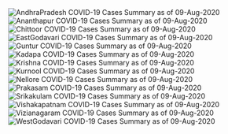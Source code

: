 
<img src="https://deepuhub.github.io/COVID-19/GraphsGenerated/09-Aug-2020/Last24Hrs_AndhraPradesh_09-Aug-2020.jpg" alt="AndhraPradesh COVID-19 Cases Summary as of 09-Aug-2020">
 <br>
<img src="https://deepuhub.github.io/COVID-19/GraphsGenerated/09-Aug-2020/Last24Hrs_Ananthapur_09-Aug-2020.jpg" alt="Ananthapur COVID-19 Cases Summary as of 09-Aug-2020">
 <br>
<img src="https://deepuhub.github.io/COVID-19/GraphsGenerated/09-Aug-2020/Last24Hrs_Chittoor_09-Aug-2020.jpg" alt="Chittoor COVID-19 Cases Summary as of 09-Aug-2020">
 <br>
<img src="https://deepuhub.github.io/COVID-19/GraphsGenerated/09-Aug-2020/Last24Hrs_EastGodavari_09-Aug-2020.jpg" alt="EastGodavari COVID-19 Cases Summary as of 09-Aug-2020">
 <br>
<img src="https://deepuhub.github.io/COVID-19/GraphsGenerated/09-Aug-2020/Last24Hrs_Guntur_09-Aug-2020.jpg" alt="Guntur COVID-19 Cases Summary as of 09-Aug-2020">
 <br>
<img src="https://deepuhub.github.io/COVID-19/GraphsGenerated/09-Aug-2020/Last24Hrs_Kadapa_09-Aug-2020.jpg" alt="Kadapa COVID-19 Cases Summary as of 09-Aug-2020">
 <br>
<img src="https://deepuhub.github.io/COVID-19/GraphsGenerated/09-Aug-2020/Last24Hrs_Krishna_09-Aug-2020.jpg" alt="Krishna COVID-19 Cases Summary as of 09-Aug-2020">
 <br>
<img src="https://deepuhub.github.io/COVID-19/GraphsGenerated/09-Aug-2020/Last24Hrs_Kurnool_09-Aug-2020.jpg" alt="Kurnool COVID-19 Cases Summary as of 09-Aug-2020">
 <br>
<img src="https://deepuhub.github.io/COVID-19/GraphsGenerated/09-Aug-2020/Last24Hrs_Nellore_09-Aug-2020.jpg" alt="Nellore COVID-19 Cases Summary as of 09-Aug-2020">
 <br>
<img src="https://deepuhub.github.io/COVID-19/GraphsGenerated/09-Aug-2020/Last24Hrs_Prakasam_09-Aug-2020.jpg" alt="Prakasam COVID-19 Cases Summary as of 09-Aug-2020">
 <br>
<img src="https://deepuhub.github.io/COVID-19/GraphsGenerated/09-Aug-2020/Last24Hrs_Srikakulam_09-Aug-2020.jpg" alt="Srikakulam COVID-19 Cases Summary as of 09-Aug-2020">
 <br>
<img src="https://deepuhub.github.io/COVID-19/GraphsGenerated/09-Aug-2020/Last24Hrs_Vishakapatnam_09-Aug-2020.jpg" alt="Vishakapatnam COVID-19 Cases Summary as of 09-Aug-2020">
 <br>
<img src="https://deepuhub.github.io/COVID-19/GraphsGenerated/09-Aug-2020/Last24Hrs_Vizianagaram_09-Aug-2020.jpg" alt="Vizianagaram COVID-19 Cases Summary as of 09-Aug-2020">
 <br>
<img src="https://deepuhub.github.io/COVID-19/GraphsGenerated/09-Aug-2020/Last24Hrs_WestGodavari_09-Aug-2020.jpg" alt="WestGodavari COVID-19 Cases Summary as of 09-Aug-2020">
 <br> 